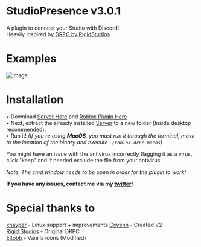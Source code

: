 # StudioPresence v3.0.1

A plugin to connect your Studio with Discord!  
Heavily inspired by [DRPC by RigidStudios](https://devforum.roblox.com/t/1086405)

# Examples

![image](https://user-images.githubusercontent.com/77511250/209137491-f9b00c1e-c0a3-4df1-9046-c77c14163dea.png)

# Installation

• Download [Server Here](https://github.com/iArxic/StudioPresence/releases/tag/v3.0.1) and [Roblox Plugin Here](https://www.roblox.com/library/11213975679/StudioPresence)  
• Next, extract the already installed [Server](https://github.com/iArxic/StudioPresence/releases/tag/v3.0.1) to a new folder (Inside desktop recommended).  
• Run it! _(If you're using **MacOS**, you must run it through the terminal, move to the location of the binary and execute `./roblox-drpc.macos`)_

You might have an issue with the antivirus incorrectly flagging it as a virus, click "keep" and if needed exclude the file from your antivirus.

_Note: The cmd window needs to be open in order for the plugin to work!_

**If you have any issues, contact me via my [twitter](https://twitter.com/iArxic)!**

# Special thanks to

[xhayper](https://github.com/xhayper) - Linux support + improvements
[Coyenn](https://github.com/Coyenn) - Created V2  
[Rigid Studios](https://devforum.roblox.com/u/Rigid_Studios) - Original DRPC  
[Eltobb](https://devforum.roblox.com/u/Elttob) - Vanilla icons (Modified)
